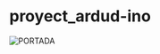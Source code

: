 # proyect_ardud-ino
![PORTADA](https://github.com/AlbertoUEM/proyect_ardudIno/assets/130848617/e526a92f-56d7-467d-b5ac-7d622e6dbaaa)
